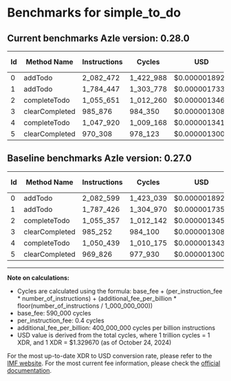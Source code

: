 # Benchmarks for simple_to_do

## Current benchmarks Azle version: 0.28.0

| Id  | Method Name    | Instructions | Cycles    | USD           | USD/Million Calls | Change                            |
| --- | -------------- | ------------ | --------- | ------------- | ----------------- | --------------------------------- |
| 0   | addTodo        | 2_082_472    | 1_422_988 | $0.0000018921 | $1.89             | <font color="green">-127</font>   |
| 1   | addTodo        | 1_784_447    | 1_303_778 | $0.0000017336 | $1.73             | <font color="green">-2_979</font> |
| 2   | completeTodo   | 1_055_651    | 1_012_260 | $0.0000013460 | $1.34             | <font color="red">+294</font>     |
| 3   | clearCompleted | 985_876      | 984_350   | $0.0000013089 | $1.30             | <font color="red">+624</font>     |
| 4   | completeTodo   | 1_047_920    | 1_009_168 | $0.0000013419 | $1.34             | <font color="green">-2_519</font> |
| 5   | clearCompleted | 970_308      | 978_123   | $0.0000013006 | $1.30             | <font color="red">+482</font>     |

## Baseline benchmarks Azle version: 0.27.0

| Id  | Method Name    | Instructions | Cycles    | USD           | USD/Million Calls |
| --- | -------------- | ------------ | --------- | ------------- | ----------------- |
| 0   | addTodo        | 2_082_599    | 1_423_039 | $0.0000018922 | $1.89             |
| 1   | addTodo        | 1_787_426    | 1_304_970 | $0.0000017352 | $1.73             |
| 2   | completeTodo   | 1_055_357    | 1_012_142 | $0.0000013458 | $1.34             |
| 3   | clearCompleted | 985_252      | 984_100   | $0.0000013085 | $1.30             |
| 4   | completeTodo   | 1_050_439    | 1_010_175 | $0.0000013432 | $1.34             |
| 5   | clearCompleted | 969_826      | 977_930   | $0.0000013003 | $1.30             |

---

**Note on calculations:**

- Cycles are calculated using the formula: base_fee + (per_instruction_fee \* number_of_instructions) + (additional_fee_per_billion \* floor(number_of_instructions / 1_000_000_000))
- base_fee: 590_000 cycles
- per_instruction_fee: 0.4 cycles
- additional_fee_per_billion: 400_000_000 cycles per billion instructions
- USD value is derived from the total cycles, where 1 trillion cycles = 1 XDR, and 1 XDR = $1.329670 (as of October 24, 2024)

For the most up-to-date XDR to USD conversion rate, please refer to the [IMF website](https://www.imf.org/external/np/fin/data/rms_sdrv.aspx).
For the most current fee information, please check the [official documentation](https://internetcomputer.org/docs/current/developer-docs/gas-cost#execution).
